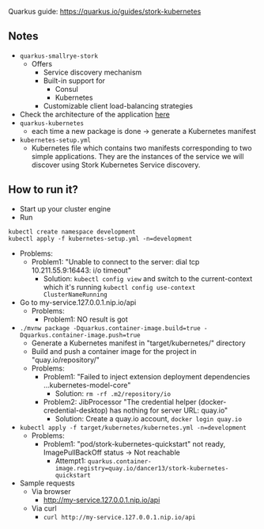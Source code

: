 Quarkus guide: https://quarkus.io/guides/stork-kubernetes

## Notes
* `quarkus-smallrye-stork`
  * Offers
    * Service discovery mechanism
    * Built-in support for
      * Consul
      * Kubernetes
    * Customizable client load-balancing strategies
* Check the architecture of the application [here](https://quarkus.io/guides/stork-kubernetes#architecture)
* `quarkus-kubernetes`
  * each time a new package is done -> generate a Kubernetes manifest
* `kubernetes-setup.yml` 
  * Kubernetes file which contains two manifests corresponding to two simple applications. 
  They are the instances of the service we will discover using Stork Kubernetes Service discovery.

## How to run it?
* Start up your cluster engine
* Run
```shell
kubectl create namespace development
kubectl apply -f kubernetes-setup.yml -n=development
```
  * Problems:
    * Problem1: "Unable to connect to the server: dial tcp 10.211.55.9:16443: i/o timeout"
      * Solution: `kubectl config view` and switch to the current-context which it's running `kubectl config use-context ClusterNameRunning`
* Go to my-service.127.0.0.1.nip.io/api
  * Problems:
    * Problem1: NO result is got
* `./mvnw package -Dquarkus.container-image.build=true -Dquarkus.container-image.push=true`
  * Generate a Kubernetes manifest in "target/kubernetes/" directory
  * Build and push a container image for the project in "quay.io/repository/"
  * Problems:
    * Problem1: "Failed to inject extension deployment dependencies ...kubernetes-model-core"
      * Solution: `rm -rf .m2/repository/io`
    * Problem2: JibProcessor "The credential helper (docker-credential-desktop) has nothing for server URL: quay.io"
      * Solution: Create a quay.io account, `docker login quay.io`
* `kubectl apply -f target/kubernetes/kubernetes.yml -n=development`
  * Problems:
    * Problem1: "pod/stork-kubernetes-quickstart" not ready, ImagePullBackOff status -> Not reachable 
      * Attempt1: `quarkus.container-image.registry=quay.io/dancer13/stork-kubernetes-quickstart` 
* Sample requests
  * Via browser
    *  http://my-service.127.0.0.1.nip.io/api
  * Via curl
    * `curl http://my-service.127.0.0.1.nip.io/api`
